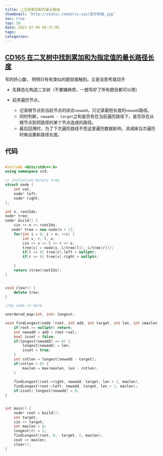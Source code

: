 ```yaml
---
title: 二叉树累加和的最长路径
thumbnail: 'http://static.come2rss.xyz/尼尔机械.jpg'
toc: true
top: 10
date: 2021-07-09 09:37:05
tags:
categories:
---
```







## [**CD165** **在二叉树中找到累加和为指定值的最长路径长度**](https://www.nowcoder.com/practice/2d35bc3364e3470381bc4eebd9178747?tpId=101&&tqId=33233&rp=1&ru=/ta/programmer-code-interview-guide&qru=/ta/programmer-code-interview-guide/question-ranking)



写的好心酸， 明明只有有类似的题目接触到。又是没思考就动手

- 先静态化构造二叉树（不要嫌麻烦，一题写好了所有题目都可以用）
- 前序遍历节点，
  - 记录根节点到当前节点的综合`newadd`，只记录最短长度的`newadd`路径。
  - 同时判断，`newadd - target`之和是否有在当前遍历路径下，是否存在从根节点到同路径的某个节点连成的路径。
  - 最后回溯时，为了下次遍历路径不受这里遍历数据影响，消减掉当次遍历时候设置新路径长度。
  
  <!-- more -->



## 代码

```c++

#include <bits/stdc++.h>
using namespace std;

// initialize binary tree
struct node {
    int val;
    node* left;
    node* right;
};

int n, rootIdx;
node* tree;
node* build() {
    cin >> n >> rootIdx;
   node* tree = new node[n + 1];
    for(int i = 0; i < n; ++i) {
        int v, r, l, x;
        cin >> v >> l >> r >> x;
        tree[v] = node{x, &(tree[l]), &(tree[r])};
        if(l == 0) tree[v].left = nullptr;
        if(r == 0) tree[v].right = nullptr;
        
    }
    return &tree[rootIdx];
}


void clear() {
    delete tree;
}

//my code in here

unordered_map<int, int> longest;

void findLongest(node *root, int add, int target, int len, int &maxlen) {
    if(root == nullptr) return;
    int newadd = add + root->val;
    bool isset = false;
    if(longest[newadd] == 0) {
        longest[newadd] = len;
        isset = true;
    }
    int cntlen = longest[newadd - target];
    if(cntlen > 0) { 
        maxlen = max(maxlen, len - cntlen);
    }
  
    findLongest(root->right, newadd, target, len + 1, maxlen),
    findLongest(root->left, newadd, target, len + 1, maxlen);
    if(isset) longest[newadd] = 0;
}


int main() {
    node* root = build();
    int target;
    cin >> target;
    int maxlen = 0;
    longest[0] = 1;
    findLongest(root, 0,  target, 2, maxlen);
    cout << maxlen;
    clear();
}
```